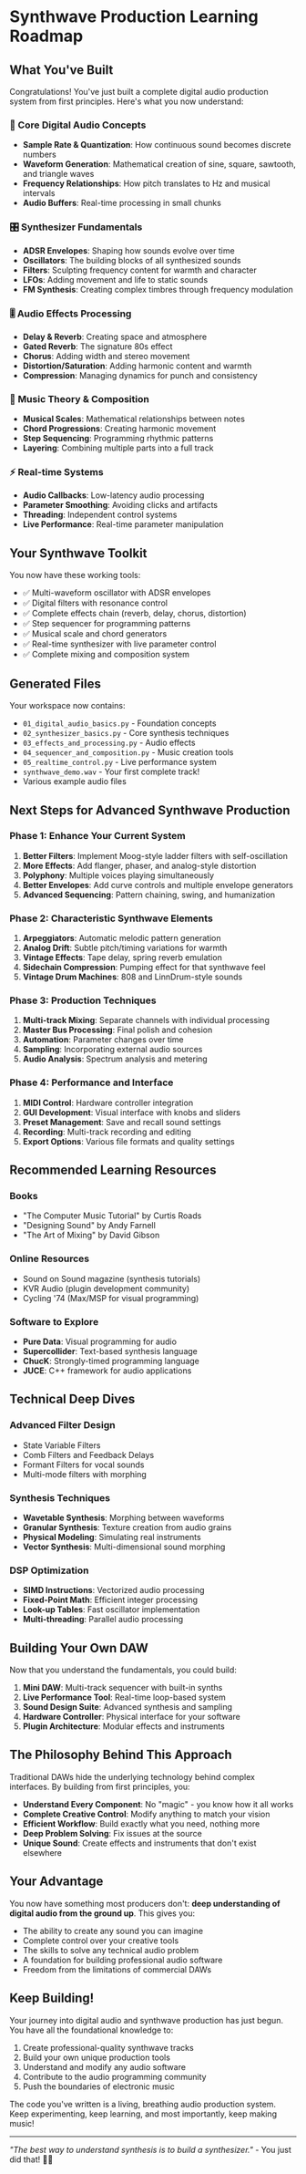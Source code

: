 # Synthwave Production Learning Roadmap

## What You've Built

Congratulations! You've just built a complete digital audio production system from first principles. Here's what you now understand:

### 🎵 Core Digital Audio Concepts
- **Sample Rate & Quantization**: How continuous sound becomes discrete numbers
- **Waveform Generation**: Mathematical creation of sine, square, sawtooth, and triangle waves
- **Frequency Relationships**: How pitch translates to Hz and musical intervals
- **Audio Buffers**: Real-time processing in small chunks

### 🎛️ Synthesizer Fundamentals
- **ADSR Envelopes**: Shaping how sounds evolve over time
- **Oscillators**: The building blocks of all synthesized sounds
- **Filters**: Sculpting frequency content for warmth and character
- **LFOs**: Adding movement and life to static sounds
- **FM Synthesis**: Creating complex timbres through frequency modulation

### 🎚️ Audio Effects Processing
- **Delay & Reverb**: Creating space and atmosphere
- **Gated Reverb**: The signature 80s effect
- **Chorus**: Adding width and stereo movement
- **Distortion/Saturation**: Adding harmonic content and warmth
- **Compression**: Managing dynamics for punch and consistency

### 🎹 Music Theory & Composition
- **Musical Scales**: Mathematical relationships between notes
- **Chord Progressions**: Creating harmonic movement
- **Step Sequencing**: Programming rhythmic patterns
- **Layering**: Combining multiple parts into a full track

### ⚡ Real-time Systems
- **Audio Callbacks**: Low-latency audio processing
- **Parameter Smoothing**: Avoiding clicks and artifacts
- **Threading**: Independent control systems
- **Live Performance**: Real-time parameter manipulation

## Your Synthwave Toolkit

You now have these working tools:
- ✅ Multi-waveform oscillator with ADSR envelopes
- ✅ Digital filters with resonance control
- ✅ Complete effects chain (reverb, delay, chorus, distortion)
- ✅ Step sequencer for programming patterns
- ✅ Musical scale and chord generators
- ✅ Real-time synthesizer with live parameter control
- ✅ Complete mixing and composition system

## Generated Files

Your workspace now contains:
- `01_digital_audio_basics.py` - Foundation concepts
- `02_synthesizer_basics.py` - Core synthesis techniques
- `03_effects_and_processing.py` - Audio effects
- `04_sequencer_and_composition.py` - Music creation tools
- `05_realtime_control.py` - Live performance system
- `synthwave_demo.wav` - Your first complete track!
- Various example audio files

## Next Steps for Advanced Synthwave Production

### Phase 1: Enhance Your Current System
1. **Better Filters**: Implement Moog-style ladder filters with self-oscillation
2. **More Effects**: Add flanger, phaser, and analog-style distortion
3. **Polyphony**: Multiple voices playing simultaneously
4. **Better Envelopes**: Add curve controls and multiple envelope generators
5. **Advanced Sequencing**: Pattern chaining, swing, and humanization

### Phase 2: Characteristic Synthwave Elements
1. **Arpeggiators**: Automatic melodic pattern generation
2. **Analog Drift**: Subtle pitch/timing variations for warmth
3. **Vintage Effects**: Tape delay, spring reverb emulation
4. **Sidechain Compression**: Pumping effect for that synthwave feel
5. **Vintage Drum Machines**: 808 and LinnDrum-style sounds

### Phase 3: Production Techniques
1. **Multi-track Mixing**: Separate channels with individual processing
2. **Master Bus Processing**: Final polish and cohesion
3. **Automation**: Parameter changes over time
4. **Sampling**: Incorporating external audio sources
5. **Audio Analysis**: Spectrum analysis and metering

### Phase 4: Performance and Interface
1. **MIDI Control**: Hardware controller integration
2. **GUI Development**: Visual interface with knobs and sliders
3. **Preset Management**: Save and recall sound settings
4. **Recording**: Multi-track recording and editing
5. **Export Options**: Various file formats and quality settings

## Recommended Learning Resources

### Books
- "The Computer Music Tutorial" by Curtis Roads
- "Designing Sound" by Andy Farnell
- "The Art of Mixing" by David Gibson

### Online Resources
- Sound on Sound magazine (synthesis tutorials)
- KVR Audio (plugin development community)
- Cycling '74 (Max/MSP for visual programming)

### Software to Explore
- **Pure Data**: Visual programming for audio
- **Supercollider**: Text-based synthesis language
- **ChucK**: Strongly-timed programming language
- **JUCE**: C++ framework for audio applications

## Technical Deep Dives

### Advanced Filter Design
- State Variable Filters
- Comb Filters and Feedback Delays
- Formant Filters for vocal sounds
- Multi-mode filters with morphing

### Synthesis Techniques
- **Wavetable Synthesis**: Morphing between waveforms
- **Granular Synthesis**: Texture creation from audio grains
- **Physical Modeling**: Simulating real instruments
- **Vector Synthesis**: Multi-dimensional sound morphing

### DSP Optimization
- **SIMD Instructions**: Vectorized audio processing
- **Fixed-Point Math**: Efficient integer processing
- **Look-up Tables**: Fast oscillator implementation
- **Multi-threading**: Parallel audio processing

## Building Your Own DAW

Now that you understand the fundamentals, you could build:

1. **Mini DAW**: Multi-track sequencer with built-in synths
2. **Live Performance Tool**: Real-time loop-based system
3. **Sound Design Suite**: Advanced synthesis and sampling
4. **Hardware Controller**: Physical interface for your software
5. **Plugin Architecture**: Modular effects and instruments

## The Philosophy Behind This Approach

Traditional DAWs hide the underlying technology behind complex interfaces. By building from first principles, you:

- **Understand Every Component**: No "magic" - you know how it all works
- **Complete Creative Control**: Modify anything to match your vision
- **Efficient Workflow**: Build exactly what you need, nothing more
- **Deep Problem Solving**: Fix issues at the source
- **Unique Sound**: Create effects and instruments that don't exist elsewhere

## Your Advantage

You now have something most producers don't: **deep understanding of digital audio from the ground up**. This gives you:

- The ability to create any sound you can imagine
- Complete control over your creative tools
- The skills to solve any technical audio problem
- A foundation for building professional audio software
- Freedom from the limitations of commercial DAWs

## Keep Building!

Your journey into digital audio and synthwave production has just begun. You have all the foundational knowledge to:

1. Create professional-quality synthwave tracks
2. Build your own unique production tools
3. Understand and modify any audio software
4. Contribute to the audio programming community
5. Push the boundaries of electronic music

The code you've written is a living, breathing audio production system. Keep experimenting, keep learning, and most importantly, keep making music!

---

*"The best way to understand synthesis is to build a synthesizer."* - You just did that! 🎹✨ 